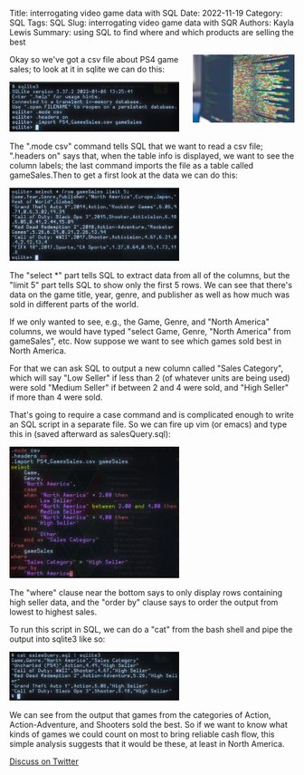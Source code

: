 Title: interrogating video game data with SQL
Date: 2022-11-19
Category: SQL
Tags: SQL
Slug: interrogating video game data with SQR
Authors: Kayla Lewis
Summary: using SQL to find where and which products are selling the best

<img align=right src="images/dataBase.jpg" width="180"/>

Okay so we've got a csv file about PS4 game sales; to look at it in sqlite we can do this:

<img src="images/loadingGameSales.png" width="300"/>

The ".mode csv" command tells SQL that we want to read a csv file; ".headers on" says that, when the table info is displayed, we want to see the column labels; the last command imports the file as a table called gameSales.Then to get a first look at the data we can do this:

<img src="images/firstLookGameSales.png" width="300"/>

The "select *" part tells SQL to extract data from all of the columns, but the "limit 5" part tells SQL to show only the first 5 rows. We can see that there's data on the game title, year, genre, and publisher as well as how much was sold in different parts of the world.

If we only wanted to see, e.g., the Game, Genre, and "North America" columns, we would have typed "select Game, Genre, "North America" from gameSales", etc. Now suppose we want to see which games sold best in North America.
 
For that we can ask SQL to output a new column called "Sales Category", which will say "Low Seller" if less than 2 (of whatever units are being used) were sold "Medium Seller" if between 2 and 4 were sold, and "High Seller" if more than 4 were sold.

That's going to require a case command and is complicated enough to write an SQL script in a separate file. So we can fire up vim (or emacs) and type this in (saved afterward as salesQuery.sql):

<img src="images/gameSalesScript.png" width="300"/>

The "where" clause near the bottom says to only display rows containing high seller data, and the "order by" clause says to order the output from lowest to highest sales.

To run this script in SQL, we can do a "cat" from the bash shell and pipe the output into sqlite3 like so:

<img src="images/gamesSalesScriptOutput.png" width="300"/>

We can see from the output that games from the categories of Action, Action-Adventure, and Shooters sold the best. So if we want to know what kinds of games we could count on most to bring reliable cash flow, this simple analysis suggests that it would be these, at least in North America.

[Discuss on Twitter](https://twitter.com/Estimatrix/status/1555693184977600512?s=20&t=YFPoxpEQ2Qp14U4FliD7fA)


